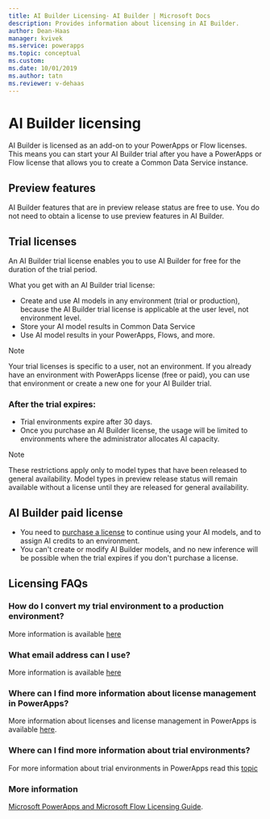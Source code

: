 ```yaml
---
title: AI Builder Licensing- AI Builder | Microsoft Docs
description: Provides information about licensing in AI Builder.
author: Dean-Haas
manager: kvivek
ms.service: powerapps
ms.topic: conceptual
ms.custom: 
ms.date: 10/01/2019
ms.author: tatn
ms.reviewer: v-dehaas
---
```


# AI Builder licensing

AI Builder is licensed as an add-on to your PowerApps or Flow licenses. This means you can start your AI Builder trial after you have a PowerApps or Flow license that allows you to create a Common Data Service instance.  

## Preview features

AI Builder features that are in preview release status are free to use. You do not need to obtain a license to use preview features in AI Builder.

## Trial licenses

An AI Builder trial license enables you to use  AI Builder  for free for the duration of the trial period.

What you get with an AI Builder trial license:

- Create and use AI models in any environment (trial or production), because the AI Builder trial license is applicable at the user level, not environment level.
- Store  your AI model results in Common Data Service
- Use AI model results in your PowerApps, Flows, and more.

> [!NOTE]
> Your trial licenses is specific to a user, not an environment. If you already have an environment with PowerApps license (free or paid), you can use that environment or create a new one for your AI Builder trial.

### After the trial expires:

- Trial environments expire after 30 days.
- Once you purchase an AI Builder license, the usage will be limited to environments where the administrator allocates AI capacity.

> [!NOTE]  
> These restrictions apply only to model types that have been released to  general availability. Model types in preview release status will remain available without a license until they are released for general availability.  

## AI Builder paid license

- You need to [purchase a license](/power-platform/admin/signup-for-powerapps-admin) to continue using your AI models, and to assign AI credits to an environment.
- You can't create or modify AI Builder models, and no new inference will be possible when the trial expires if you don't purchase a license.

## Licensing FAQs

### How do I convert my trial environment to a production environment?

More information is available [here](/power-platform/admin/trial-environments)

### What email address can I use?

More information is available [here](/powerapps/maker/signet-for-powerapps#faq)

### Where can I find more information about license management in PowerApps?

More information about licenses and license management in PowerApps is available [here](/power-platform/admin/wp-license-management).

### Where can I find more information about trial environments?

For more information about trial environments in PowerApps read this [topic](/power-platform/admin/trial-environments)

### More information

[Microsoft PowerApps and Microsoft Flow Licensing Guide](https://go.microsoft.com/fwlink/?LinkId=2085130&clcid=0x409).
